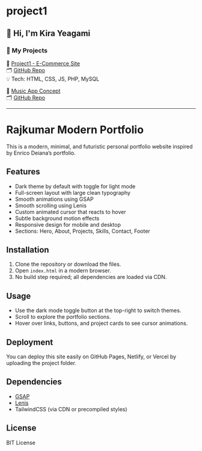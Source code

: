 # project1
## 👋 Hi, I'm Kira Yeagami

### 🚀 My Projects

🔸 [Project1 - E-Commerce Site](https://your-live-link.com)  
🗂️ [GitHub Repo](https://github.com/Kirayeagami/project1)  
💡 Tech: HTML, CSS, JS, PHP, MySQL

🔸 [Music App Concept](https://your-music-app-demo.com)  
🗂️ [GitHub Repo](https://github.com/Kirayeagami/music-app)

---
# Rajkumar Modern Portfolio

This is a modern, minimal, and futuristic personal portfolio website inspired by Enrico Deiana’s portfolio.

## Features

- Dark theme by default with toggle for light mode
- Full-screen layout with large clean typography
- Smooth animations using GSAP
- Smooth scrolling using Lenis
- Custom animated cursor that reacts to hover
- Subtle background motion effects
- Responsive design for mobile and desktop
- Sections: Hero, About, Projects, Skills, Contact, Footer

## Installation

1. Clone the repository or download the files.
2. Open `index.html` in a modern browser.
3. No build step required; all dependencies are loaded via CDN.

## Usage

- Use the dark mode toggle button at the top-right to switch themes.
- Scroll to explore the portfolio sections.
- Hover over links, buttons, and project cards to see cursor animations.

## Deployment

You can deploy this site easily on GitHub Pages, Netlify, or Vercel by uploading the project folder.

## Dependencies

- [GSAP](https://greensock.com/gsap/)
- [Lenis](https://github.com/studio-freight/lenis)
- TailwindCSS (via CDN or precompiled styles)

## License

BIT License



